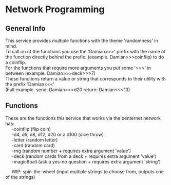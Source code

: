 # Network Programming
## General Info
This service provides multiple functions with the theme 'randomness' in mind.  
To call on of the functions you use the 'Damian>>>' prefix with the name of the function directly behind the prefix. (example. Damian>>>coinflip) to do a coinflip.  
For the functions that require more arguments you put some '>>>' in between (example. Damian>>>deck>>>7)  
These functions return a value or string that corresponds to their utility with the prefix 'Damian<<<'  
(Full example. send: Damian>>>d20  return: Damian<<<13)  
## Functions
These are the functions this service that works via the benternet network has:  
&nbsp;&nbsp;&nbsp;&nbsp;&nbsp;-coinflip (flip coin)  
&nbsp;&nbsp;&nbsp;&nbsp;&nbsp;-d4, d6, d8, d12, d20 or a d100 (dice throw)  
&nbsp;&nbsp;&nbsp;&nbsp;&nbsp;-letter (random letter)  
&nbsp;&nbsp;&nbsp;&nbsp;&nbsp;-card (random card)  
&nbsp;&nbsp;&nbsp;&nbsp;&nbsp;-rng (random number + requires extra argument 'value')  
&nbsp;&nbsp;&nbsp;&nbsp;&nbsp;-deck (random cards from a deck + requires extra argument 'value')  
&nbsp;&nbsp;&nbsp;&nbsp;&nbsp;-magic8ball (ask a yes-no question + requires extra argument 'string')  
  
&nbsp;&nbsp;&nbsp;&nbsp;&nbsp;WIP: spin-the-wheel (input multiple strings to choose from, outputs one of the strings)  
